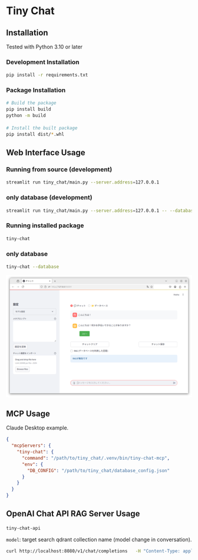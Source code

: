 # Tiny Chat

## Installation

Tested with Python 3.10 or later

### Development Installation
```bash
pip install -r requirements.txt
```

### Package Installation
```bash
# Build the package
pip install build
python -m build

# Install the built package
pip install dist/*.whl
```

## Web Interface Usage

### Running from source (development)
```bash
streamlit run tiny_chat/main.py --server.address=127.0.0.1
```

### only database (development)
```bash
streamlit run tiny_chat/main.py --server.address=127.0.0.1 -- --database
```

### Running installed package
```bash
tiny-chat
```

### only database
```bash
tiny-chat --database
```

![img.png](img.png)

## MCP Usage
Claude Desktop example.
```json
{
  "mcpServers": {
    "tiny-chat": {
      "command": "/path/to/tiny_chat/.venv/bin/tiny-chat-mcp",
      "env": {
        "DB_CONFIG": "/path/to/tiny_chat/database_config.json"
      }
    }
  }
}
```

## OpenAI Chat API RAG Server Usage
```bash
tiny-chat-api
```
`model`: target search qdrant collection name (model change in conversation).
```bash
curl http://localhost:8080/v1/chat/completions   -H "Content-Type: application/json"   -d '{"model": "qdrant-collection-name", "messages": [{"role": "user", "content": "カレーライスの材料は？"}]}'
```
